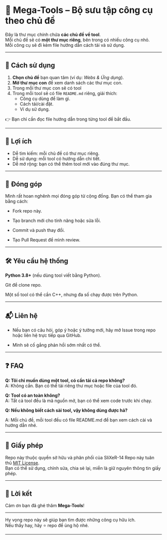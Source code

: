 # 📂 Mega-Tools – Bộ sưu tập công cụ theo chủ đề

Đây là thư mục chính chứa **các chủ đề về tool**.  
Mỗi chủ đề sẽ có **một thư mục riêng**, bên trong có nhiều công cụ nhỏ.  
Mỗi công cụ sẽ đi kèm file hướng dẫn cách tải và sử dụng.

---

## 🚀 Cách sử dụng

1. **Chọn chủ đề** bạn quan tâm (ví dụ: *Webs & Ứng dụng*).  
2. **Mở thư mục con** để xem danh sách các thư mục con.  
3. Trong mỗi thư mục con sẽ có tool
4. Trong mỗi tool sẽ có file `README.md` riêng, giải thích:  
   - Công cụ dùng để làm gì.  
   - Cách tải/cài đặt.  
   - Ví dụ sử dụng.  

👉 Bạn chỉ cần đọc file hướng dẫn trong từng tool để bắt đầu.

---

## 📌 Lợi ích

- Dễ tìm kiếm: mỗi chủ đề có thư mục riêng.  
- Dễ sử dụng: mỗi tool có hướng dẫn chi tiết.  
- Dễ mở rộng: bạn có thể thêm tool mới vào đúng thư mục.  

---

## 🤝 Đóng góp
Mình rất hoan nghênh mọi đóng góp từ cộng đồng. Bạn có thể tham gia bằng cách:

- Fork repo này.

- Tạo branch mới cho tính năng hoặc sửa lỗi.

- Commit và push thay đổi.

- Tạo Pull Request để mình review.

---

## 🛠️ Yêu cầu hệ thống
**Python 3.8+** (nếu dùng tool viết bằng Python).

Git để clone repo.

Một số tool có thể cần C++, nhưng đa số chạy được trên Python.

---

## 📬 Liên hệ
- Nếu bạn có câu hỏi, góp ý hoặc ý tưởng mới, hãy mở Issue trong repo hoặc liên hệ trực tiếp qua GitHub.

- Mình sẽ cố gắng phản hồi sớm nhất có thể.

---

## ❓ FAQ

**Q: Tôi chỉ muốn dùng một tool, có cần tải cả repo không?**  
A: Không cần. Bạn có thể tải riêng thư mục hoặc file của tool đó.  

**Q: Tool có an toàn không?**  
A: Tất cả tool đều là mã nguồn mở, bạn có thể xem code trước khi chạy.  

**Q: Nếu không biết cách sài tool, vậy không dùng được hả?**

A: Mỗi chủ đề, mỗi tool đều có file README.md để bạn xem cách cài và hướng dẫn nhé.

---

## 📜 Giấy phép

Repo này thuộc quyền sở hữu và phân phối của SliXeR-14
Repo này tuân thủ [MIT License](../LICENSE).  
Bạn có thể sử dụng, chỉnh sửa, chia sẻ lại, miễn là giữ nguyên thông tin giấy phép.

---

## 🌟 Lời kết

Cảm ơn bạn đã ghé thăm **Mega-Tools**!  

---

Hy vọng repo này sẽ giúp bạn tìm được những công cụ hữu ích.  
Nếu thấy hay, hãy ⭐ repo để ủng hộ nhé.

---
